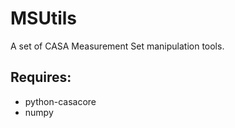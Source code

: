 # MSUtils

A set of CASA Measurement Set manipulation tools. 

## Requires:
- python-casacore
- numpy
